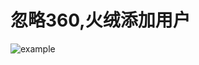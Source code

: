 # 忽略360,火绒添加用户
![example](https://user-images.githubusercontent.com/53397197/196215051-3ca8b968-e39f-4e21-a4fa-195907b9c478.png)
